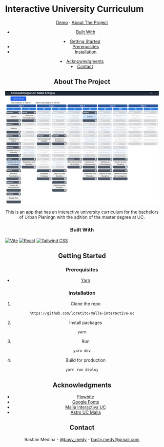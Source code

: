 # Interactive University Curriculum

<div align="center">
  <p align="center">
    <a href="https://basy-medy.github.io/Malla_PU/" target="_blank">Demo</a>
    ·
    <!--  
    <a href="#" target="_blank">Video</a>
    · -->
    <a href="https://github.com/basy-medy/Malla_PU/

<details>

<summary>Table of Contents</summary>
  <ol>
    <li>
      <a href="#about-the-project">About The Project</a>
      <ul>
        <li><a href="#built-with">Built With</a></li>
      </ul>
    </li>
    <li>
        <a href="#getting-started">Getting Started</a>
        <ul>
        <li><a href="#prerequisites">Prerequisites</a></li>
        <li><a href="#installation">Installation</a></li>
      </ul>
    </li>
    <li><a href="#acknowledgments">Acknowledgments</a></li>
    <li><a href="#contact">Contact</a>

</ol>
</details>

## About The Project

![malla-interactiva](public/readme/malla.png)

This is an app that has an interactive university curriculum for the bachelors of Urban Planingn with the adition of the master degree at UC.

### Built With

<div style="display: flex; gap: 4px;">
  <a href='https://vitejs.dev/'>
  <img src="https://img.shields.io/badge/vite-%23646CFF.svg?style=for-the-badge&logo=vite&logoColor=white" alt="Vite" />
  </a>
  <a href='https://react.dev/'>
  <img src="https://img.shields.io/badge/react-%2320232a.svg?style=for-the-badge&logo=react&logoColor=%2361DAFB" alt="React" />
  </a>
  <a href='https://tailwindcss.com/'>
  <img src="https://img.shields.io/badge/tailwindcss-%2338B2AC.svg?style=for-the-badge&logo=tailwind-css&logoColor=white" alt="Tailwind CSS" />
  </a>
</div>

## Getting Started

### Prerequisites

- [Yarn](https://classic.yarnpkg.com/en/)

### Installation

1. Clone the repo

```bash
https://github.com/loretito/malla-interactiva-uc
```

2. Install packages

```bash
yarn
```

3. Run

```bash
yarn dev
```

4. Build for production

```bash
yarn run deploy
```

## Acknowledgments

- [Flowbite](https://flowbite.com/)
- [Google Fonts](https://fonts.google.com/)
- [Malla Interactiva UC](https://github.com/loretito/malla-interactiva-uc)
- [Astro UC Malla](https://github.com/jj-sm/Astro-UC-Malla)

## Contact

Bastián Medina - [@basy_medy](https://t.me/basy_medy) - basty.medy@gmail.com
